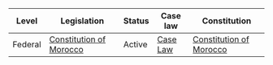 | Level | Legislation | Status | Case law | Constitution |
|---|---|---|---|---|
| Federal | [Constitution of Morocco](https://www.wipo.int/wipolex/en/details.jsp?id=18083) | Active | [Case Law](https://www.coursupreme.ma/) | [Constitution of Morocco](https://www.wipo.int/wipolex/en/details.jsp?id=18083) |